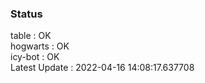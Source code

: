 ### Status


table : OK  
hogwarts : OK  
icy-bot : OK  
Latest Update : 2022-04-16 14:08:17.637708
